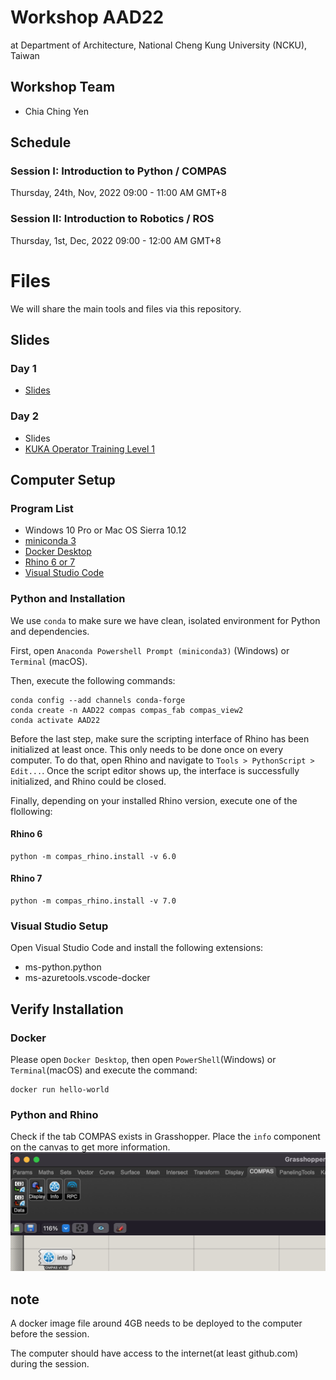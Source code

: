 # Workshop AAD22
at Department of Architecture, National Cheng Kung University (NCKU), Taiwan


## Workshop Team
* Chia Ching Yen



## Schedule
### Session I: Introduction to Python / COMPAS
Thursday, 24th, Nov, 2022
09:00 - 11:00 AM GMT+8


### Session II: Introduction to Robotics / ROS
Thursday, 1st, Dec, 2022
09:00 - 12:00 AM GMT+8


# Files
We will share the main tools and files via this repository.
## Slides
### Day 1
* [Slides](https://docs.google.com/presentation/d/1DhorE3vvWhWAOLSAfeg5oq3S4Y3-MM3D3Wjon9DCh2M/edit?usp=sharing)

### Day 2
* Slides
* [KUKA Operator Training Level 1](https://docs.google.com/presentation/d/15XVlAwplSnY7Gh0MX_H0Y_2SLvio-tZHKGouif-THcs/edit#slide=id.g104a09d43b2_0_116)


## Computer Setup
### Program List
* Windows 10 Pro or Mac OS Sierra 10.12
* [miniconda 3](https://docs.conda.io/en/latest/miniconda.html)
* [Docker Desktop](https://www.docker.com/products/docker-desktop) 
* [Rhino 6 or 7](https://www.rhino3d.com/download)
* [Visual Studio Code](https://code.visualstudio.com/)


### Python and Installation

We use `conda` to make sure we have clean, isolated environment for Python and dependencies.

First, open `Anaconda Powershell Prompt (miniconda3)` (Windows) or `Terminal` (macOS).

Then, execute the following commands:
```
conda config --add channels conda-forge
conda create -n AAD22 compas compas_fab compas_view2
conda activate AAD22
```
Before the last step, make sure the scripting interface of Rhino has been initialized at least once. This only needs to be done once on every computer. To do that, open Rhino and navigate to `Tools > PythonScript > Edit...`. Once the script editor shows up, the interface is successfully initialized, and Rhino could be closed.

Finally, depending on your installed Rhino version, execute one of the flollowing:

#### Rhino 6
```
python -m compas_rhino.install -v 6.0
```

#### Rhino 7
```
python -m compas_rhino.install -v 7.0
```
### Visual Studio Setup

Open Visual Studio Code and install the following extensions:
* ms-python.python
* ms-azuretools.vscode-docker

## Verify Installation
### Docker
Please open `Docker Desktop`, then open `PowerShell`(Windows) or `Terminal`(macOS) and execute the command:

```
docker run hello-world
```

### Python and Rhino
Check if the tab COMPAS exists in Grasshopper. Place the `info` component on the canvas to get more information.
![compas_installed_in_rhino](assets/img/compas_installed_in_rhino.png)

## note
A docker image file around 4GB needs to be deployed to the computer before the session.

The computer should have access to the internet(at least github.com) during the session.


